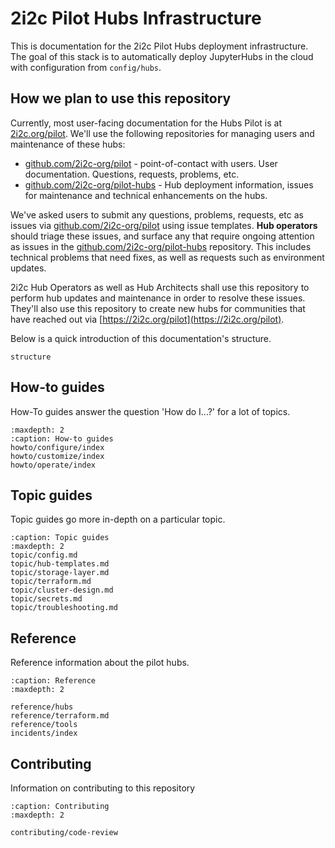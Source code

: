 # 2i2c Pilot Hubs Infrastructure

This is documentation for the 2i2c Pilot Hubs deployment infrastructure. The goal of this stack is to automatically deploy JupyterHubs in the cloud with configuration from `config/hubs`.


## How we plan to use this repository

Currently, most user-facing documentation for the Hubs Pilot is at [2i2c.org/pilot](https://2i2c.org/pilot/). We'll use the following repositories for managing users and maintenance of these hubs:

- [github.com/2i2c-org/pilot](https://github.com/2i2c-org/pilot) - point-of-contact with users. User documentation. Questions, requests, problems, etc.
- [github.com/2i2c-org/pilot-hubs](https://github.com/2i2c-org/pilot-hubs) - Hub deployment information, issues for maintenance and technical enhancements on the hubs.

We've asked users to submit any questions, problems, requests, etc as issues via [github.com/2i2c-org/pilot](https://github.com/2i2c-org/pilot) using issue templates. **Hub operators** should triage these issues, and surface any that require ongoing attention as issues in the [github.com/2i2c-org/pilot-hubs](https://github.com/2i2c-org/pilot-hubs) repository. This includes technical problems that need fixes, as well as requests such as environment updates.

2i2c Hub Operators as well as Hub Architects shall use this repository to perform hub updates and maintenance in order to resolve these issues. They'll also use this repository to create new hubs for communities that have reached out via [https://2i2c.org/pilot](https://2i2c.org/pilot).

Below is a quick introduction of this documentation's structure.

```{toctree}
structure
```

## How-to guides

How-To guides answer the question 'How do I...?' for a lot of topics.

```{toctree}
:maxdepth: 2
:caption: How-to guides
howto/configure/index
howto/customize/index
howto/operate/index
```

## Topic guides

Topic guides go more in-depth on a particular topic.

```{toctree}
:caption: Topic guides
:maxdepth: 2
topic/config.md
topic/hub-templates.md
topic/storage-layer.md
topic/terraform.md
topic/cluster-design.md
topic/secrets.md
topic/troubleshooting.md
```

## Reference

Reference information about the pilot hubs.

```{toctree}
:caption: Reference
:maxdepth: 2

reference/hubs
reference/terraform.md
reference/tools
incidents/index
```

## Contributing

Information on contributing to this repository

```{toctree}
:caption: Contributing
:maxdepth: 2

contributing/code-review
```
